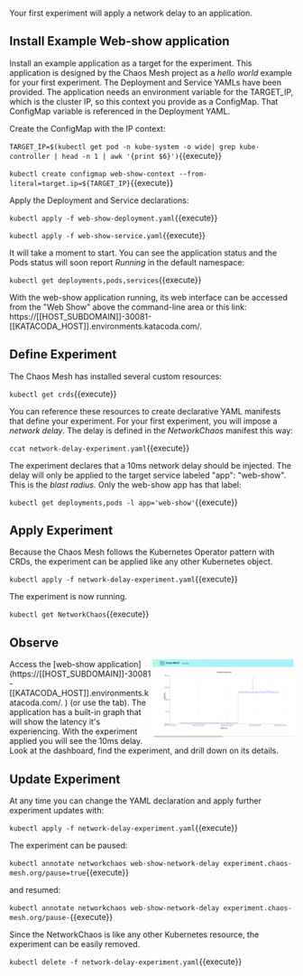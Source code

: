 Your first experiment will apply a network delay to an application.

## Install Example Web-show application

Install an example application as a target for the experiment. This application is designed by the Chaos Mesh project as a _hello world_ example for your first experiment. The Deployment and Service YAMLs have been provided. The application needs an environment variable for the TARGET_IP, which is the cluster IP, so this context you provide as a ConfigMap. That ConfigMap variable is referenced in the Deployment YAML.

Create the ConfigMap with the IP context:

`TARGET_IP=$(kubectl get pod -n kube-system -o wide| grep kube-controller | head -n 1 | awk '{print $6}')`{{execute}}

`kubectl create configmap web-show-context --from-literal=target.ip=${TARGET_IP}`{{execute}}

Apply the Deployment and Service declarations:

`kubectl apply -f web-show-deployment.yaml`{{execute}}

`kubectl apply -f web-show-service.yaml`{{execute}}

It will take a moment to start. You can see the application status and the Pods status will soon report _Running_ in the default namespace:

`kubectl get deployments,pods,services`{{execute}}

With the web-show application running, its web interface can be accessed from the "Web Show" above the command-line area or this link: https://[[HOST_SUBDOMAIN]]-30081-[[KATACODA_HOST]].environments.katacoda.com/.

## Define Experiment

The Chaos Mesh has installed several custom resources:

`kubectl get crds`{{execute}}

You can reference these resources to create declarative YAML manifests that define your experiment. For your first experiment, you will impose a _network delay_. The delay is defined in the _NetworkChaos_ manifest this way:

`ccat network-delay-experiment.yaml`{{execute}}

The experiment declares that a 10ms network delay should be injected. The delay will only be applied to the target service labeled "app": "web-show". This is the _blast radius_. Only the web-show app has that label:

`kubectl get deployments,pods -l app='web-show'`{{execute}}

## Apply Experiment

Because the Chaos Mesh follows the Kubernetes Operator pattern with CRDs, the experiment can be applied like any other Kubernetes object.

`kubectl apply -f network-delay-experiment.yaml`{{execute}}

The experiment is now running.

`kubectl get NetworkChaos`{{execute}}

## Observe

<img align="right" width="250" src="./assets/network-delay.png">
Access the [web-show application](https://[[HOST_SUBDOMAIN]]-30081-[[KATACODA_HOST]].environments.katacoda.com/.
) (or use the tab). The application has a built-in graph that will show the latency it's experiencing. With the experiment applied you will see the 10ms delay. Look at the dashboard, find the experiment, and drill down on its details.

## Update Experiment

At any time you can change the YAML declaration and apply further experiment updates with:

`kubectl apply -f network-delay-experiment.yaml`{{execute}}

The experiment can be paused:

`kubectl annotate networkchaos web-show-network-delay experiment.chaos-mesh.org/pause=true`{{execute}}

and resumed:

`kubectl annotate networkchaos web-show-network-delay experiment.chaos-mesh.org/pause-`{{execute}}

Since the NetworkChaos is like any other Kubernetes resource, the experiment can be easily removed.

`kubectl delete -f network-delay-experiment.yaml`{{execute}}
